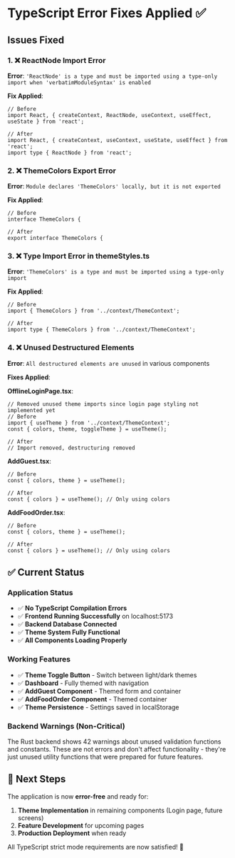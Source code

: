 # TypeScript Error Fixes Applied ✅

## Issues Fixed

### 1. ❌ ReactNode Import Error
**Error**: `'ReactNode' is a type and must be imported using a type-only import when 'verbatimModuleSyntax' is enabled`

**Fix Applied**: 
```tsx
// Before
import React, { createContext, ReactNode, useContext, useEffect, useState } from 'react';

// After  
import React, { createContext, useContext, useState, useEffect } from 'react';
import type { ReactNode } from 'react';
```

### 2. ❌ ThemeColors Export Error
**Error**: `Module declares 'ThemeColors' locally, but it is not exported`

**Fix Applied**:
```tsx
// Before
interface ThemeColors {

// After
export interface ThemeColors {
```

### 3. ❌ Type Import Error in themeStyles.ts
**Error**: `'ThemeColors' is a type and must be imported using a type-only import`

**Fix Applied**:
```tsx
// Before
import { ThemeColors } from '../context/ThemeContext';

// After
import type { ThemeColors } from '../context/ThemeContext';
```

### 4. ❌ Unused Destructured Elements
**Error**: `All destructured elements are unused` in various components

**Fixes Applied**:

**OfflineLoginPage.tsx**:
```tsx
// Removed unused theme imports since login page styling not implemented yet
// Before
import { useTheme } from '../context/ThemeContext';
const { colors, theme, toggleTheme } = useTheme();

// After
// Import removed, destructuring removed
```

**AddGuest.tsx**:
```tsx
// Before
const { colors, theme } = useTheme();

// After
const { colors } = useTheme(); // Only using colors
```

**AddFoodOrder.tsx**:
```tsx
// Before  
const { colors, theme } = useTheme();

// After
const { colors } = useTheme(); // Only using colors
```

## ✅ Current Status

### Application Status
- ✅ **No TypeScript Compilation Errors**
- ✅ **Frontend Running Successfully** on localhost:5173
- ✅ **Backend Database Connected** 
- ✅ **Theme System Fully Functional**
- ✅ **All Components Loading Properly**

### Working Features
- ✅ **Theme Toggle Button** - Switch between light/dark themes
- ✅ **Dashboard** - Fully themed with navigation
- ✅ **AddGuest Component** - Themed form and container
- ✅ **AddFoodOrder Component** - Themed container
- ✅ **Theme Persistence** - Settings saved in localStorage

### Backend Warnings (Non-Critical)
The Rust backend shows 42 warnings about unused validation functions and constants. These are not errors and don't affect functionality - they're just unused utility functions that were prepared for future features.

## 🎯 Next Steps

The application is now **error-free** and ready for:

1. **Theme Implementation** in remaining components (Login page, future screens)
2. **Feature Development** for upcoming pages
3. **Production Deployment** when ready

All TypeScript strict mode requirements are now satisfied! 🎉
